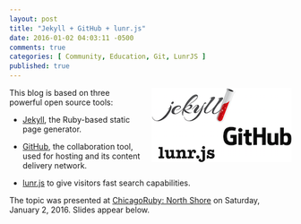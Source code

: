 ```yaml
---
layout: post
title: "Jekyll + GitHub + lunr.js"
date: 2016-01-02 04:03:11 -0500
comments: true
categories: [ Community, Education, Git, LunrJS ]
published: true
---
```


<img style="margin-left:20px" src="/images/jekyll_github_lunrjs.png" align="right">

This blog is based on three powerful open source tools:

* [Jekyll](/blog/2015/06/24/getting-started-with-jekyll/), the Ruby-based static page generator. 

* [GitHub](/blog/2015/07/22/github-pages-quick-start-guide/), the collaboration tool, used for hosting and its content delivery network. 

* [lunr.js](http://lunrjs.com) to give visitors fast search capabilities.

The topic was presented at [ChicagoRuby: North Shore](http://www.meetup.com/ChicagoRuby/events/225788039/) on Saturday, January 2, 2016. Slides appear below.

<!--more-->

<script async class="speakerdeck-embed" data-id="cf126feed58e434e97e359b608fed2ca" data-ratio="1.77777777777778" src="//speakerdeck.com/assets/embed.js"></script>

